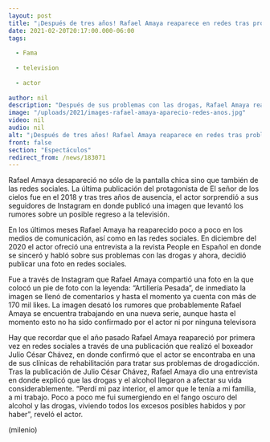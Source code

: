 ```yaml
---
layout: post
title: "¡Después de tres años! Rafael Amaya reaparece en redes tras problemas de adicción"
date: 2021-02-20T20:17:00.000-06:00
tags:
  
  - Fama
  
  - television
  
  - actor
  
author: nil
description: "Después de sus problemas con las drogas, Rafael Amaya reapareció en redes sociales tras tres años de ausencia. "
image: "/uploads/2021/images-rafael-amaya-aparecio-redes-anos.jpg"
video: nil
audio: nil
alt: "¡Después de tres años! Rafael Amaya reaparece en redes tras problemas de adicción"
front: false
section: "Espectáculos"
redirect_from: /news/183071
---
```


Rafael Amaya desapareció no sólo de la pantalla chica sino que también de las redes sociales. La última publicación del protagonista de El señor de los cielos fue en el 2018 y tras tres años de ausencia, el actor sorprendió a sus seguidores de Instagram en donde publicó una imagen que levantó los rumores sobre un posible regreso a la televisión. 

En los últimos meses Rafael Amaya ha reaparecido poco a poco en los medios de comunicación, así como en las redes sociales. En diciembre del 2020 el actor ofreció una entrevista a la revista People en Español en donde se sinceró y habló sobre sus problemas con las drogas y ahora, decidió publicar una foto en redes sociales. 

Fue a través de Instagram que Rafael Amaya compartió una foto en la que colocó un pie de foto con la leyenda: “Artillería Pesada”, de inmediato la imagen se llenó de comentarios y hasta el momento ya cuenta con más de 170 mil likes. La imagen desató los rumores que probablemente Rafael Amaya se encuentra trabajando en una nueva serie, aunque hasta el momento esto no ha sido confirmado por el actor ni por ninguna televisora 

Hay que recordar que el año pasado Rafael Amaya reapareció por primera vez en redes sociales a través de una publicación que realizó el boxeador Julio César Chávez, en donde confirmó que el actor se encontraba en una de sus clínicas de rehabilitación para tratar sus problemas de drogadicción. Tras la publicación de Julio César Chávez, Rafael Amaya dio una entrevista en donde explicó que las drogas y el alcohol llegaron a afectar su vida considerablemente. “Perdí mi paz interior, el amor que le tenía a mi familia, a mi trabajo. Poco a poco me fui sumergiendo en el fango oscuro del alcohol y las drogas, viviendo todos los excesos posibles habidos y por haber”, reveló el actor. 

(milenio)